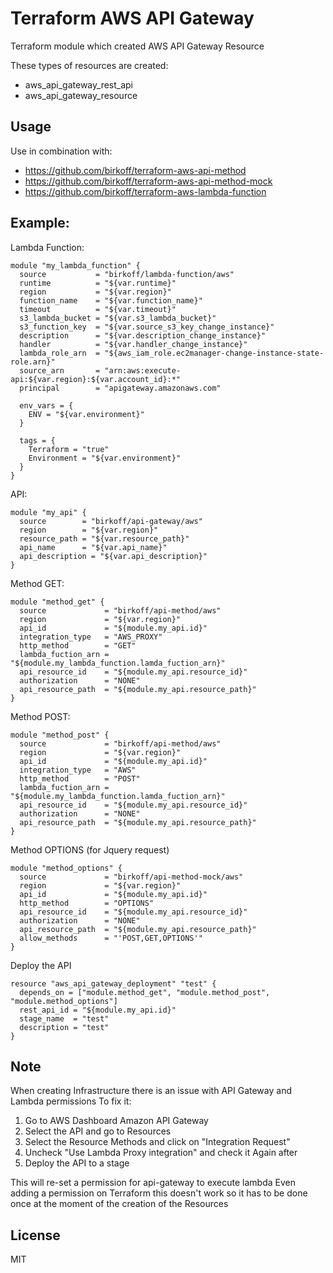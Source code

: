 # Terraform AWS API Gateway
Terraform module which created AWS API Gateway Resource

These types of resources are created:
- aws_api_gateway_rest_api
- aws_api_gateway_resource

Usage
-------
Use in combination with:
- https://github.com/birkoff/terraform-aws-api-method
- https://github.com/birkoff/terraform-aws-api-method-mock
- https://github.com/birkoff/terraform-aws-lambda-function


Example:
---

Lambda Function:
```
module "my_lambda_function" {
  source           = "birkoff/lambda-function/aws"
  runtime          = "${var.runtime}"
  region           = "${var.region}"
  function_name    = "${var.function_name}"
  timeout          = "${var.timeout}"
  s3_lambda_bucket = "${var.s3_lambda_bucket}"
  s3_function_key  = "${var.source_s3_key_change_instance}"
  description      = "${var.description_change_instance}"
  handler          = "${var.handler_change_instance}"
  lambda_role_arn  = "${aws_iam_role.ec2manager-change-instance-state-role.arn}"
  source_arn       = "arn:aws:execute-api:${var.region}:${var.account_id}:*"
  principal        = "apigateway.amazonaws.com"

  env_vars = {
    ENV = "${var.environment}"
  }

  tags = {
    Terraform = "true"
    Environment = "${var.environment}"
  }
}

```

API:

```
module "my_api" {
  source        = "birkoff/api-gateway/aws"
  region        = "${var.region}"
  resource_path = "${var.resource_path}"
  api_name      = "${var.api_name}"
  api_description = "${var.api_description}"
}
```

Method GET:

````
module "method_get" {
  source             = "birkoff/api-method/aws"
  region             = "${var.region}"
  api_id             = "${module.my_api.id}"
  integration_type   = "AWS_PROXY"
  http_method        = "GET"
  lambda_fuction_arn = "${module.my_lambda_function.lamda_fuction_arn}"
  api_resource_id    = "${module.my_api.resource_id}"
  authorization      = "NONE"
  api_resource_path  = "${module.my_api.resource_path}"
}
````

Method POST:

```
module "method_post" {
  source             = "birkoff/api-method/aws"
  region             = "${var.region}"
  api_id             = "${module.my_api.id}"
  integration_type   = "AWS"
  http_method        = "POST"
  lambda_fuction_arn = "${module.my_lambda_function.lamda_fuction_arn}"
  api_resource_id    = "${module.my_api.resource_id}"
  authorization      = "NONE"
  api_resource_path  = "${module.my_api.resource_path}"
}
```


Method OPTIONS (for Jquery request)

````
module "method_options" {
  source             = "birkoff/api-method-mock/aws"
  region             = "${var.region}"
  api_id             = "${module.my_api.id}"
  http_method        = "OPTIONS"
  api_resource_id    = "${module.my_api.resource_id}"
  authorization      = "NONE"
  api_resource_path  = "${module.my_api.resource_path}"
  allow_methods      = "'POST,GET,OPTIONS'"
}
````

Deploy the API

```
resource "aws_api_gateway_deployment" "test" {
  depends_on = ["module.method_get", "module.method_post", "module.method_options"]
  rest_api_id = "${module.my_api.id}"
  stage_name  = "test"
  description = "test"
}
```


Note
---
When creating Infrastructure there is an issue with API Gateway and Lambda permissions
To fix it:

1. Go to AWS Dashboard Amazon API Gateway
2. Select the API and go to Resources
3. Select the Resource Methods and click on "Integration Request"
4. Uncheck "Use Lambda Proxy integration" and check it Again after
5. Deploy the API to a stage

This will re-set a permission for api-gateway to execute lambda
Even adding a permission on Terraform this doesn't work so it has to be done once at the moment of the creation of the Resources


License
-------
MIT
